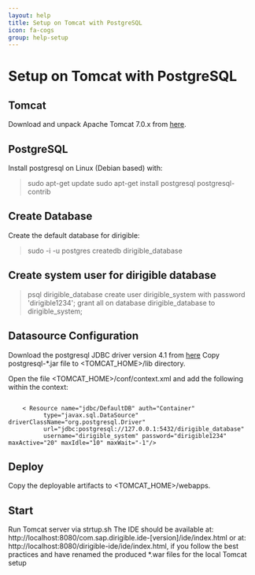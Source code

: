 ```yaml
---
layout: help
title: Setup on Tomcat with PostgreSQL
icon: fa-cogs
group: help-setup
---
```


Setup on Tomcat with PostgreSQL
===


Tomcat
---

Download and unpack Apache Tomcat 7.0.x from [here](http://tomcat.apache.org/download-70.cgi).

PostgreSQL
---

Install postgresql on Linux (Debian based) with:

> sudo apt-get update
> sudo apt-get install postgresql postgresql-contrib

Create Database
---

Create the default database for dirigible:

> sudo -i -u postgres
> createdb dirigible_database

Create system user for dirigible database
---

> psql dirigible_database
> create user dirigible_system with password 'dirigible1234';
> grant all on database dirigible_database to dirigible_system;

Datasource Configuration
---

Download the postgresql JDBC driver version 4.1 from [here](http://jdbc.postgresql.org/download.html)
Copy postgresql-*.jar file to <TOMCAT_HOME>/lib directory.

Open the file <TOMCAT_HOME>/conf/context.xml and add the following within the context:

<pre><code>
    < Resource name="jdbc/DefaultDB" auth="Container"
          type="javax.sql.DataSource" driverClassName="org.postgresql.Driver"
          url="jdbc:postgresql://127.0.0.1:5432/dirigible_database"
          username="dirigible_system" password="dirigible1234" maxActive="20" maxIdle="10" maxWait="-1"/>
</code></pre>

Deploy
---

Copy the deployable artifacts to <TOMCAT_HOME>/webapps.

Start
---

Run Tomcat server via strtup.sh
The IDE should be available at: http://localhost:8080/com.sap.dirigible.ide-[version]/ide/index.html
or at: http://localhost:8080/dirigible-ide/ide/index.html, if you follow the best practices and have renamed the produced *.war files for the local Tomcat setup 

